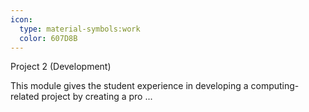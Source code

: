 ```yaml
---
icon:
  type: material-symbols:work
  color: 607D8B
---
```


Project 2 (Development)

This module gives the student experience in developing a computing-related project by creating a pro ... 
